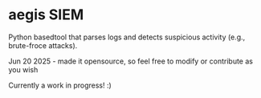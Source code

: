 # aegis SIEM

Python basedtool that parses logs and detects suspicious activity (e.g., brute-froce attacks).

Jun 20 2025 - made it opensource, so feel free to modify or contribute as you wish

Currently a work in progress! :)
